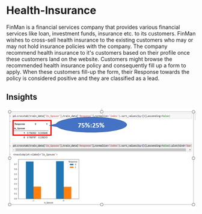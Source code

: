 # Health-Insurance
FinMan is a financial services company that provides various financial services like loan, investment funds, insurance etc. to its customers. FinMan wishes to cross-sell health insurance to the existing customers who may or may not hold insurance policies with the company. The company recommend health insurance to it's customers based on their profile once these customers land on the website. Customers might browse the recommended health insurance policy and consequently fill up a form to apply. When these customers fill-up the form, their Response towards the policy is considered positive and they are classified as a lead.
## Insights
<img src=images/1.PNG></img>
